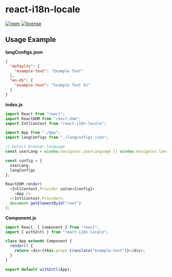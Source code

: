 # react-i18n-locale

[![npm](https://img.shields.io/npm/v/react-i18n-locale.svg)](https://www.npmjs.com/package/react-i18n-locale)
[![license](https://img.shields.io/github/license/99xt-incubator/react-i18n-locale.svg)](https://github.com/99xt-incubator/react-i18n-locale/blob/master/LICENSE)

## Usage Example

**langConfigs.json**

```json
{
  "defaults": {
    "example-text": "Example Text"
  },
  "en-US": {
    "example-text": "Example Text En"
  }
}
```

**index.js**

```js
import React from "react";
import ReactDOM from "react-dom";
import IntlContext from "react-i18n-locale";

import App from "./App";
import langConfigs from "./langConfigs.json";

// Detect browser language
const userLang = window.navigator.userLanguage || window.navigator.language;

const config = {
  userLang,
  langConfigs
};

ReactDOM.render(
  <IntlContext.Provider value={config}>
    <App />
  </IntlContext.Provider>,
  document.getElementById("root")
);
```

**Component.js**

```js
import React, { Component } from "react";
import { withIntl } from "react-i18n-locale";

class App extends Component {
  render() {
    return <div>{this.props.translate("example-text")}</div>;
  }
}

export default withIntl(App);
```
